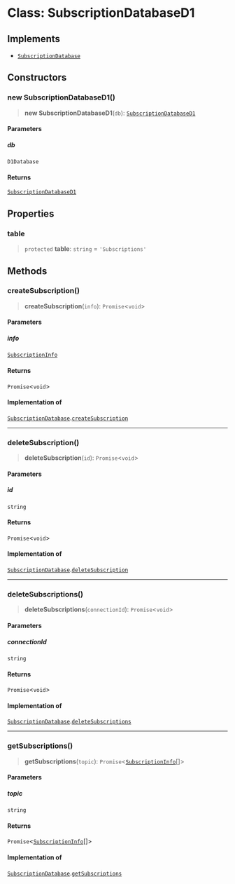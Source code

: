 # Class: SubscriptionDatabaseD1

## Implements

- [`SubscriptionDatabase`](SubscriptionDatabase.md)

## Constructors

### new SubscriptionDatabaseD1()

> **new SubscriptionDatabaseD1**(`db`): [`SubscriptionDatabaseD1`](SubscriptionDatabaseD1.md)

#### Parameters

##### db

`D1Database`

#### Returns

[`SubscriptionDatabaseD1`](SubscriptionDatabaseD1.md)

## Properties

### table

> `protected` **table**: `string` = `'Subscriptions'`

## Methods

### createSubscription()

> **createSubscription**(`info`): `Promise`\<`void`\>

#### Parameters

##### info

[`SubscriptionInfo`](../interfaces/SubscriptionInfo.md)

#### Returns

`Promise`\<`void`\>

#### Implementation of

[`SubscriptionDatabase`](SubscriptionDatabase.md).[`createSubscription`](SubscriptionDatabase.md#createsubscription)

---

### deleteSubscription()

> **deleteSubscription**(`id`): `Promise`\<`void`\>

#### Parameters

##### id

`string`

#### Returns

`Promise`\<`void`\>

#### Implementation of

[`SubscriptionDatabase`](SubscriptionDatabase.md).[`deleteSubscription`](SubscriptionDatabase.md#deletesubscription)

---

### deleteSubscriptions()

> **deleteSubscriptions**(`connectionId`): `Promise`\<`void`\>

#### Parameters

##### connectionId

`string`

#### Returns

`Promise`\<`void`\>

#### Implementation of

[`SubscriptionDatabase`](SubscriptionDatabase.md).[`deleteSubscriptions`](SubscriptionDatabase.md#deletesubscriptions)

---

### getSubscriptions()

> **getSubscriptions**(`topic`): `Promise`\<[`SubscriptionInfo`](../interfaces/SubscriptionInfo.md)[]\>

#### Parameters

##### topic

`string`

#### Returns

`Promise`\<[`SubscriptionInfo`](../interfaces/SubscriptionInfo.md)[]\>

#### Implementation of

[`SubscriptionDatabase`](SubscriptionDatabase.md).[`getSubscriptions`](SubscriptionDatabase.md#getsubscriptions)
